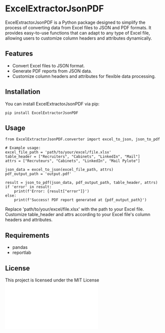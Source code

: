 # ExcelExtractorJsonPDF

ExcelExtractorJsonPDF is a Python package designed to simplify the process of converting data from Excel files to JSON and PDF formats. It provides easy-to-use functions that can adapt to any type of Excel file, allowing users to customize column headers and attributes dynamically.

## Features

- Convert Excel files to JSON format.
- Generate PDF reports from JSON data.
- Customize column headers and attributes for flexible data processing.

## Installation

You can install ExcelExtractorJsonPDF via pip:

```
pip install ExcelExtractorJsonPDF
```


## Usage

```
from ExcelExtractorJsonPDF.converter import excel_to_json, json_to_pdf

# Example usage:
excel_file_path = 'path/to/your/excel/file.xlsx'
table_header = ["Recruiters", "Cabinets", "LinkedIn", "Mail"]
attrs = ["Recruteurs", "Cabinets", "LinkedIn", "Mail Pylote"]

json_data = excel_to_json(excel_file_path, attrs)
pdf_output_path = 'output.pdf'

result = json_to_pdf(json_data, pdf_output_path, table_header, attrs)
if 'error' in result:
    print(f'Error: {result["error"]}')
else:
    print(f'Success! PDF report generated at {pdf_output_path}')
```

Replace 'path/to/your/excel/file.xlsx' with the path to your Excel file. Customize table_header and attrs according to your Excel file's column headers and attributes.


## Requirements
- pandas
- reportlab

## License
This project is licensed under the MIT License ![License](LICENSE.md) 

